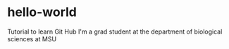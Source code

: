 # hello-world
Tutorial to learn Git Hub
I'm a grad student at the department of biological sciences at MSU
